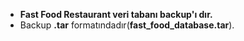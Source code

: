 
* **Fast Food Restaurant veri tabanı backup'ı dır.**
* Backup **.tar** formatındadır(**fast_food_database.tar**).
